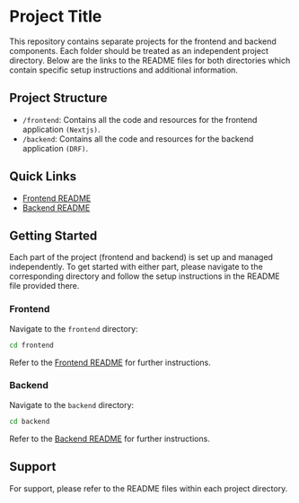 # Project Title

This repository contains separate projects for the frontend and backend components. Each folder should be treated as an independent project directory. Below are the links to the README files for both directories which contain specific setup instructions and additional information.

## Project Structure

- `/frontend`: Contains all the code and resources for the frontend application `(Nextjs)`.
- `/backend`: Contains all the code and resources for the backend application `(DRF)`.

## Quick Links

- [Frontend README](./frontend/README.md)
- [Backend README](./backend/README.md)

## Getting Started

Each part of the project (frontend and backend) is set up and managed independently. To get started with either part, please navigate to the corresponding directory and follow the setup instructions in the README file provided there.

### Frontend

Navigate to the `frontend` directory:

```bash
cd frontend
```

Refer to the [Frontend README](./frontend/README.md) for further instructions.

### Backend

Navigate to the `backend` directory:

```bash
cd backend
```

Refer to the [Backend README](./backend/README.md) for further instructions.

## Support

For support, please refer to the README files within each project directory.
```
